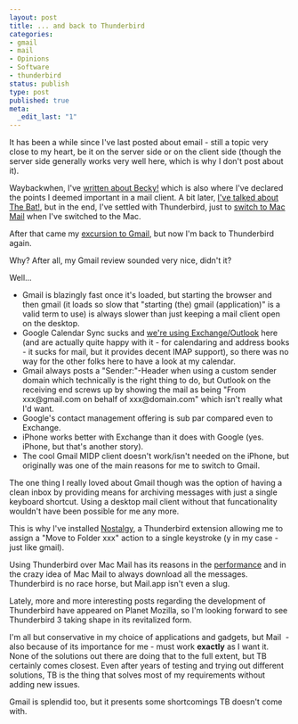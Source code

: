```yaml
---
layout: post
title: ... and back to Thunderbird
categories:
- gmail
- mail
- Opinions
- Software
- thunderbird
status: publish
type: post
published: true
meta:
  _edit_last: "1"
---
```

It has been a while since I've last posted about email - still a topic very close to my heart, be it on the server side or on the client side (though the server side generally works very well here, which is why I don't post about it).

Waybackwhen, I've <a href="/2003/03/mail-for-windows-as-i-like-it/">written about Becky!</a> which is also where I've declared the points I deemed important in a mail client. A bit later, <a href="/2003/08/another-mail-client/">I've talked about The Bat!</a>, but in the end, I've settled with Thunderbird, just to <a href="/2006/05/mac-mail-can-software-perform-worse/">switch to Mac Mail</a> when I've switched to the Mac.

After that came my <a href="/2007/08/gmail-the-review/">excursion to Gmail</a>, but now I'm back to Thunderbird again.

Why? After all, my Gmail review sounded very nice, didn't it?

Well...
<ul>
	<li>Gmail is blazingly fast once it's loaded, but starting the browser and then gmail (it loads so slow that "starting (the) gmail (application)" is a valid term to use) is always slower than just keeping a mail client open on the desktop.</li>
	<li>Google Calendar Sync sucks and <a href="/2003/10/each-problem-has-a-solution/">we're using Exchange/Outlook</a> here (and are actually quite happy with it - for calendaring and address books - it sucks for mail, but it provides decent IMAP support), so there was no way for the other folks here to have a look at my calendar.</li>
	<li>Gmail always posts a "Sender:"-Header when using a custom sender domain which technically is the right thing to do, but Outlook on the receiving end screws up by showing the mail as being "From xxx@gmail.com on behalf of xxx@domain.com" which isn't really what I'd want.</li>
	<li>Google's contact management offering is sub par compared even to Exchange.</li>
	<li>iPhone works better with Exchange than it does with Google (yes. iPhone, but that's another story).</li>
	<li>The cool Gmail MIDP client doesn't work/isn't needed on the iPhone, but originally was one of the main reasons for me to switch to Gmail.</li>
</ul>
The one thing I really loved about Gmail though was the option of having a clean inbox by providing means for archiving messages with just a single keyboard shortcut. Using a desktop mail client without that funcationality wouldn't have been possible for me any more.

This is why I've installed <a href="https://addons.mozilla.org/en-US/thunderbird/addon/2487">Nostalgy</a>, a Thunderbird extension allowing me to assign a "Move to Folder xxx" action to a single keystroke (y in my case - just like gmail).

Using Thunderbird over Mac Mail has its reasons in the <a href="/2006/05/mac-mail-can-software-perform-worse/">performance</a> and in the crazy idea of Mac Mail to always download all the messages. Thunderbird is no race horse, but Mail.app isn't even a slug.

Lately, more and more interesting posts regarding the development of Thunderbird have appeared on Planet Mozilla, so I'm looking forward to see Thunderbird 3 taking shape in its revitalized form.

I'm all but conservative in my choice of applications and gadgets, but Mail  - also because of its importance for me - must work <strong>exactly</strong> as I want it. None of the solutions out there are doing that to the full extent, but TB certainly comes closest. Even after years of testing and trying out different solutions, TB is the thing that solves most of my requirements without adding new issues.

Gmail is splendid too, but it presents some shortcomings TB doesn't come with.
